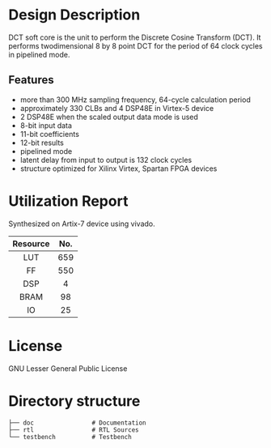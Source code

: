 # Design Description

DCT soft core is the unit to perform the Discrete Cosine Transform (DCT). It performs twodimensional 8 by 8 point DCT for the period of 64 clock cycles in pipelined mode.

## Features

- more than 300 MHz sampling frequency, 64-cycle calculation period
- approximately 330 CLBs and 4 DSP48E in Virtex-5 device
- 2 DSP48E when the scaled output data mode is used
- 8-bit input data
- 11-bit coefficients
- 12-bit results
- pipelined mode
- latent delay from input to output is 132 clock cycles
- structure optimized for Xilinx Virtex, Spartan FPGA devices


# Utilization Report
Synthesized on Artix-7 device using vivado.

|Resource| No.|
|:---:|:---:|
|LUT|659|
|FF|550|
|DSP|4|
|BRAM|98|
|IO|25|

# License
GNU Lesser General Public License

# Directory structure

    ├── doc                # Documentation
    ├── rtl                # RTL Sources
    └── testbench          # Testbench
